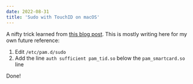 ```yaml
---
date: 2022-08-31
title: 'Sudo with TouchID on macOS'
---
```


A nifty trick learned from [this blog post](https://it.digitaino.com/use-touchid-to-authenticate-sudo-on-macos/). This is mostly writing here for my own future reference:

1. Edit `/etc/pam.d/sudo`
2. Add the line `auth sufficient pam_tid.so` below the `pam_smartcard.so` line

Done!
